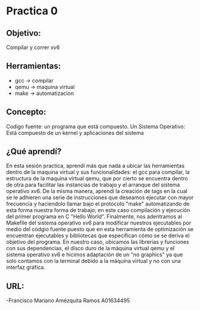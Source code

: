
# Practica 0

## Objetivo:
Compilar y correr xv6

## Herramientas:
* gcc -> compilar 
*  qemu -> maquina virtual
* make -> automatizacion

## Concepto:
Codigo fuente: un programa que está compuesto. Un Sistema Operativo: Está compuesto de un kernel y aplicaciones del sistema

## ¿Qué aprendí?
En esta sesión practica, aprendí más que nada a ubicar las herramientas dentro de la maquina virtual y sus funcionalidades: el gcc para compilar, la estructura de la maquina virtual qemu, que por cierto se encuentra dentro de otra para facilitar las instancias de trabajo y el arranque del sistema operativo xv6. De la misma manera, aprendí la creación de tags en la cual se le adhieren una serie de instrucciones que deseamos ejecutar con mayor frecuencia y haciendolo llamar bajo el protocolo "make" automatizando de esta forma nuestra forma de trabajo; en este caso compilación y ejecución del primer programa en C "Hello World". Finalmente, nos adentramos al Makefile del sistema operativo xv6 para modificar nuestros ejecutables por medio del códgio fuente puesto que en esta herramienta de optimización se encuentran ejecutables y bibliotecas que especifican cómo se se deriva el objetivo del programa. En nuestro caso, ubicamos las librerías y funciones con sus dependencias, el disco duro de la máquina virtual qemu y el sistema operativo xv6 e hicimos adaptación de un "no graphics" ya que solo contamos con la terminal debido a la máquina virtual y no con una interfaz gráfica.



## URL:


-Francisco Mariano Amézquita Ramos A01634495
